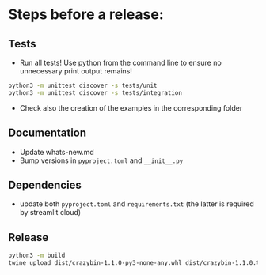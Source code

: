 # Steps before a release:

## Tests
- Run all tests! Use python from the command line to ensure no unnecessary print output remains!
```bash
python3 -m unittest discover -s tests/unit
python3 -m unittest discover -s tests/integration
```

- Check also the creation of the examples in the corresponding folder

## Documentation
- Update whats-new.md
- Bump versions in `pyproject.toml` and `__init__.py`

## Dependencies
- update both `pyproject.toml` and `requirements.txt` (the latter is required by streamlit cloud)

## Release
```bash
python3 -m build
twine upload dist/crazybin-1.1.0-py3-none-any.whl dist/crazybin-1.1.0.tar.gz
```
